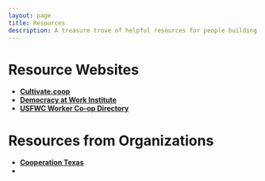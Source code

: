 ```yaml
---
layout: page
title: Resources
description: A treasure trove of helpful resources for people building and growing cooperatives
---
```


# Resource Websites

* **[Cultivate.coop](http://cultivate.coop/)**
* **[Democracy at Work Institute](http://institute.usworker.coop/)**
* **[USFWC Worker Co-op Directory](https://www.usworker.coop/find-a-worker-coop?display_name=&state_province=1034)**

# Resources from Organizations

* **[Cooperation Texas](http://cooperationtexas.coop/links/further-reading/)** 
* 
